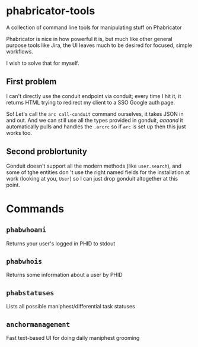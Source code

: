# phabricator-tools
A collection of command line tools for manipulating stuff on Phabricator

Phabricator is nice in how powerful it is, but much like other general purpose tools like Jira, the UI leaves much to be desired for focused, simple workflows.

I wish to solve that for myself.


## First problem

I can't directly use the conduit endpoint via conduit; every time I hit it, it returns HTML trying to redirect my client to a SSO Google auth page.

So! Let's call the `arc call-conduit` command ourselves, it takes JSON in and out. And we can still use all the types provided in gonduit, _aaaand_ it automatically pulls and handles the `.arcrc` so if `arc` is set up then this just works too.

## Second problortunity

Gonduit doesn't support all the modern methods (like `user.search`), and some of tghe entities don 't use the right named fields for the installation at work (looking at you, `User`) so I can just drop gonduit altogether at this point.

# Commands

## `phabwhoami`

Returns your user's logged in PHID to stdout

## `phabwhois`

Returns some information about a user by PHID

## `phabstatuses`

Lists all possible maniphest/differential task statuses

## `anchormanagement`

Fast text-based UI for doing daily maniphest grooming
